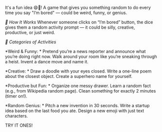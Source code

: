 It's a fun idea 😄🎲! 
A game that gives you something random to do every time you say "I’m bored" — could be weird, funny, or genius.

*🎲 How It Works*
Whenever someone clicks on “I’m bored” button, the dice gives them a random activity prompt — it could be silly, creative, productive, or just weird.

*🎯 Categories of Activities*

*Weird & Funny: *
Pretend you’re a news reporter and announce what you’re doing right now.
Walk around your room like you’re sneaking through a heist.
Invent a dance move and name it.

*Creative: *
Draw a doodle with your eyes closed.
Write a one-line poem about the closest object.
Create a superhero name for yourself.

*Productive but Fun: *
Organize one messy drawer.
Learn a random fact (e.g., from Wikipedia random page).
Clean something for exactly 2 minutes (timer on!).

*Random Genius: *
Pitch a new invention in 30 seconds.
Write a startup idea based on the last food you ate.
Design a new emoji with just text characters.

TRY IT ONES!
